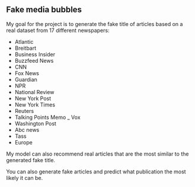 ## Fake media bubbles 


My goal for the project is to generate the fake title of articles based on a real dataset from 17 different newspapers:

- Atlantic
- Breitbart 
- Business Insider
- Buzzfeed News
- CNN
- Fox News
- Guardian
- NPR
- National Review 
- New York Post
- New York Times 
- Reuters 
- Talking Points Memo
_ Vox
- Washington Post
- Abc news 
- Tass
- Europe 

My model can also recommend real articles that are the most similar to the generated fake title.

You can also generate fake articles and predict what publication the most likely it can be.





